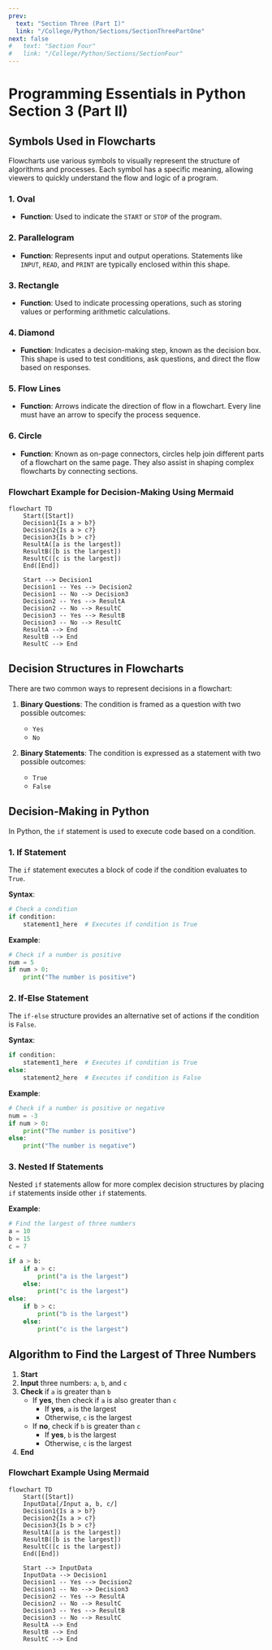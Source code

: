 ```yaml
---
prev:
  text: "Section Three (Part I)"
  link: "/College/Python/Sections/SectionThreePartOne"
next: false
#   text: "Section Four"
#   link: "/College/Python/Sections/SectionFour"
---
```


# Programming Essentials in Python Section 3 (Part II)

## Symbols Used in Flowcharts

Flowcharts use various symbols to visually represent the structure of algorithms and processes. Each symbol has a specific meaning, allowing viewers to quickly understand the flow and logic of a program.

### 1. Oval

- **Function**: Used to indicate the `START` or `STOP` of the program.

### 2. Parallelogram

- **Function**: Represents input and output operations. Statements like `INPUT`, `READ`, and `PRINT` are typically enclosed within this shape.

### 3. Rectangle

- **Function**: Used to indicate processing operations, such as storing values or performing arithmetic calculations.

### 4. Diamond

- **Function**: Indicates a decision-making step, known as the decision box. This shape is used to test conditions, ask questions, and direct the flow based on responses.

### 5. Flow Lines

- **Function**: Arrows indicate the direction of flow in a flowchart. Every line must have an arrow to specify the process sequence.

### 6. Circle

- **Function**: Known as on-page connectors, circles help join different parts of a flowchart on the same page. They also assist in shaping complex flowcharts by connecting sections.

### Flowchart Example for Decision-Making Using Mermaid

```mermaid
flowchart TD
    Start([Start])
    Decision1{Is a > b?}
    Decision2{Is a > c?}
    Decision3{Is b > c?}
    ResultA([a is the largest])
    ResultB([b is the largest])
    ResultC([c is the largest])
    End([End])

    Start --> Decision1
    Decision1 -- Yes --> Decision2
    Decision1 -- No --> Decision3
    Decision2 -- Yes --> ResultA
    Decision2 -- No --> ResultC
    Decision3 -- Yes --> ResultB
    Decision3 -- No --> ResultC
    ResultA --> End
    ResultB --> End
    ResultC --> End
```

## Decision Structures in Flowcharts

There are two common ways to represent decisions in a flowchart:

1. **Binary Questions**: The condition is framed as a question with two possible outcomes:

   - `Yes`
   - `No`

2. **Binary Statements**: The condition is expressed as a statement with two possible outcomes:
   - `True`
   - `False`

## Decision-Making in Python

In Python, the `if` statement is used to execute code based on a condition.

### 1. If Statement

The `if` statement executes a block of code if the condition evaluates to `True`.

**Syntax**:

```python
# Check a condition
if condition:
    statement1_here  # Executes if condition is True
```

**Example**:

```python
# Check if a number is positive
num = 5
if num > 0:
    print("The number is positive")
```

### 2. If-Else Statement

The `if-else` structure provides an alternative set of actions if the condition is `False`.

**Syntax**:

```python
if condition:
    statement1_here  # Executes if condition is True
else:
    statement2_here  # Executes if condition is False
```

**Example**:

```python
# Check if a number is positive or negative
num = -3
if num > 0:
    print("The number is positive")
else:
    print("The number is negative")
```

### 3. Nested If Statements

Nested `if` statements allow for more complex decision structures by placing `if` statements inside other `if` statements.

**Example**:

```python
# Find the largest of three numbers
a = 10
b = 15
c = 7

if a > b:
    if a > c:
        print("a is the largest")
    else:
        print("c is the largest")
else:
    if b > c:
        print("b is the largest")
    else:
        print("c is the largest")
```

## Algorithm to Find the Largest of Three Numbers

1. **Start**
2. **Input** three numbers: `a`, `b`, and `c`
3. **Check** if `a` is greater than `b`
   - If **yes**, then check if `a` is also greater than `c`
     - If **yes**, `a` is the largest
     - Otherwise, `c` is the largest
   - If **no**, check if `b` is greater than `c`
     - If **yes**, `b` is the largest
     - Otherwise, `c` is the largest
4. **End**

### Flowchart Example Using Mermaid

```mermaid
flowchart TD
    Start([Start])
    InputData[/Input a, b, c/]
    Decision1{Is a > b?}
    Decision2{Is a > c?}
    Decision3{Is b > c?}
    ResultA([a is the largest])
    ResultB([b is the largest])
    ResultC([c is the largest])
    End([End])

    Start --> InputData
    InputData --> Decision1
    Decision1 -- Yes --> Decision2
    Decision1 -- No --> Decision3
    Decision2 -- Yes --> ResultA
    Decision2 -- No --> ResultC
    Decision3 -- Yes --> ResultB
    Decision3 -- No --> ResultC
    ResultA --> End
    ResultB --> End
    ResultC --> End
```
